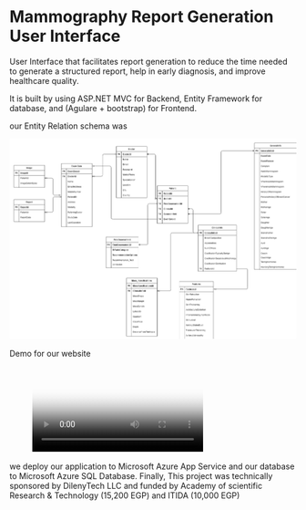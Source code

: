 # Mammography Report Generation User Interface
User Interface that facilitates report generation to reduce the time needed to generate a structured report, help in early diagnosis, and improve healthcare quality.

It is built by using ASP.NET MVC for Backend, Entity Framework for database, and (Agulare + bootstrap) for Frontend.

our Entity Relation schema was

![](./ReadMe/schema.png)

Demo for our website

<!-- ![](./ReadMe/Demo.mp4) -->

<figure class="video_container">
  <video controls="true" allowfullscreen="true" poster="./ReadMe/schema.png">
    <source src="./ReadMe/Demo.mp4" type="video/mp4">
    <source src="./ReadMe/Demo.ogg" type="video/ogg">
    <source src="./ReadMe/Demo.webm" type="video/webm">
  </video>
</figure>


we deploy our application to Microsoft Azure App Service and our database to Microsoft Azure SQL Database. Finally, This project was technically sponsored by DilenyTech LLC and funded by Academy of scientific Research & Technology (15,200 EGP) and ITIDA (10,000 EGP)
